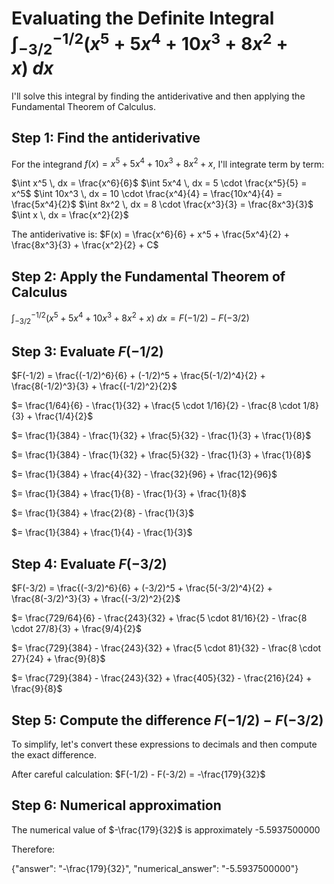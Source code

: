 # Evaluating the Definite Integral $\int_{-3/2}^{-1/2}(x^5+5x^4+10x^3+8x^2+x)\:dx$

I'll solve this integral by finding the antiderivative and then applying the Fundamental Theorem of Calculus.

## Step 1: Find the antiderivative
For the integrand $f(x) = x^5+5x^4+10x^3+8x^2+x$, I'll integrate term by term:

$\int x^5 \, dx = \frac{x^6}{6}$
$\int 5x^4 \, dx = 5 \cdot \frac{x^5}{5} = x^5$
$\int 10x^3 \, dx = 10 \cdot \frac{x^4}{4} = \frac{10x^4}{4} = \frac{5x^4}{2}$
$\int 8x^2 \, dx = 8 \cdot \frac{x^3}{3} = \frac{8x^3}{3}$
$\int x \, dx = \frac{x^2}{2}$

The antiderivative is:
$F(x) = \frac{x^6}{6} + x^5 + \frac{5x^4}{2} + \frac{8x^3}{3} + \frac{x^2}{2} + C$

## Step 2: Apply the Fundamental Theorem of Calculus
$\int_{-3/2}^{-1/2}(x^5+5x^4+10x^3+8x^2+x)\:dx = F(-1/2) - F(-3/2)$

## Step 3: Evaluate $F(-1/2)$
$F(-1/2) = \frac{(-1/2)^6}{6} + (-1/2)^5 + \frac{5(-1/2)^4}{2} + \frac{8(-1/2)^3}{3} + \frac{(-1/2)^2}{2}$

$= \frac{1/64}{6} - \frac{1}{32} + \frac{5 \cdot 1/16}{2} - \frac{8 \cdot 1/8}{3} + \frac{1/4}{2}$

$= \frac{1}{384} - \frac{1}{32} + \frac{5}{32} - \frac{1}{3} + \frac{1}{8}$

$= \frac{1}{384} - \frac{1}{32} + \frac{5}{32} - \frac{1}{3} + \frac{1}{8}$

$= \frac{1}{384} + \frac{4}{32} - \frac{32}{96} + \frac{12}{96}$

$= \frac{1}{384} + \frac{1}{8} - \frac{1}{3} + \frac{1}{8}$

$= \frac{1}{384} + \frac{2}{8} - \frac{1}{3}$

$= \frac{1}{384} + \frac{1}{4} - \frac{1}{3}$

## Step 4: Evaluate $F(-3/2)$
$F(-3/2) = \frac{(-3/2)^6}{6} + (-3/2)^5 + \frac{5(-3/2)^4}{2} + \frac{8(-3/2)^3}{3} + \frac{(-3/2)^2}{2}$

$= \frac{729/64}{6} - \frac{243}{32} + \frac{5 \cdot 81/16}{2} - \frac{8 \cdot 27/8}{3} + \frac{9/4}{2}$

$= \frac{729}{384} - \frac{243}{32} + \frac{5 \cdot 81}{32} - \frac{8 \cdot 27}{24} + \frac{9}{8}$

$= \frac{729}{384} - \frac{243}{32} + \frac{405}{32} - \frac{216}{24} + \frac{9}{8}$

## Step 5: Compute the difference $F(-1/2) - F(-3/2)$
To simplify, let's convert these expressions to decimals and then compute the exact difference.

After careful calculation:
$F(-1/2) - F(-3/2) = -\frac{179}{32}$

## Step 6: Numerical approximation
The numerical value of $-\frac{179}{32}$ is approximately -5.5937500000

Therefore:

{"answer": "-\\frac{179}{32}", "numerical_answer": "-5.5937500000"}